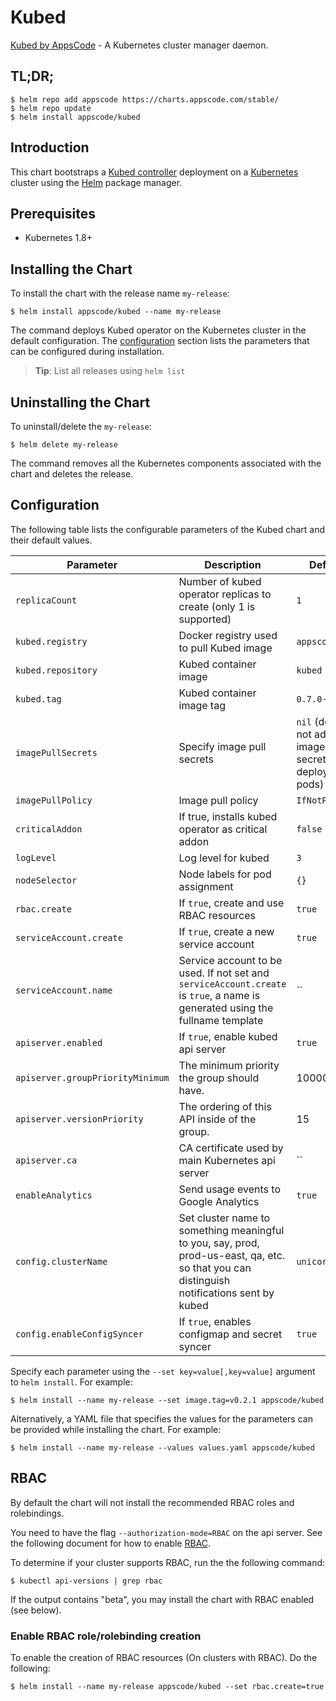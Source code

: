 # Kubed
[Kubed by AppsCode](https://github.com/appscode/kubed) - A Kubernetes cluster manager daemon.

## TL;DR;

```console
$ helm repo add appscode https://charts.appscode.com/stable/
$ helm repo update
$ helm install appscode/kubed
```

## Introduction

This chart bootstraps a [Kubed controller](https://github.com/appscode/kubed) deployment on a [Kubernetes](http://kubernetes.io) cluster using the [Helm](https://helm.sh) package manager.

## Prerequisites

- Kubernetes 1.8+

## Installing the Chart
To install the chart with the release name `my-release`:

```console
$ helm install appscode/kubed --name my-release
```

The command deploys Kubed operator on the Kubernetes cluster in the default configuration. The [configuration](#configuration) section lists the parameters that can be configured during installation.

> **Tip**: List all releases using `helm list`

## Uninstalling the Chart

To uninstall/delete the `my-release`:

```console
$ helm delete my-release
```

The command removes all the Kubernetes components associated with the chart and deletes the release.

## Configuration

The following table lists the configurable parameters of the Kubed chart and their default values.


| Parameter                        | Description                                                       | Default            |
| ---------------------------------| ------------------------------------------------------------------|--------------------|
| `replicaCount`                   | Number of kubed operator replicas to create (only 1 is supported) | `1`                |
| `kubed.registry`                 | Docker registry used to pull Kubed image                          | `appscode`         |
| `kubed.repository`               | Kubed container image                                             | `kubed`            |
| `kubed.tag`                      | Kubed container image tag                                         | `0.7.0-rc.2`       |
| `imagePullSecrets`               | Specify image pull secrets                                        | `nil` (does not add image pull secrets to deployed pods) |
| `imagePullPolicy`                | Image pull policy                                                 | `IfNotPresent`     |
| `criticalAddon`                  | If true, installs kubed operator as critical addon                | `false`            |
| `logLevel`                       | Log level for kubed                                               | `3`                |
| `nodeSelector`                   | Node labels for pod assignment                                    | `{}`               |
| `rbac.create`                    | If `true`, create and use RBAC resources                          | `true`             |
| `serviceAccount.create`          | If `true`, create a new service account                           | `true`             |
| `serviceAccount.name`            | Service account to be used. If not set and `serviceAccount.create` is `true`, a name is generated using the fullname template | `` |
| `apiserver.enabled`              | If `true`, enable kubed api server                                | `true`             |
| `apiserver.groupPriorityMinimum` | The minimum priority the group should have.                       | 10000              |
| `apiserver.versionPriority`      | The ordering of this API inside of the group.                     | 15                 |
| `apiserver.ca`                   | CA certificate used by main Kubernetes api server                 | ``                 |
| `enableAnalytics`                | Send usage events to Google Analytics                             | `true`             |
| `config.clusterName`             | Set cluster name to something meaningful to you, say, prod, prod-us-east, qa, etc. so that you can distinguish notifications sent by kubed | `unicorn`          |
| `config.enableConfigSyncer`      | If `true`, enables configmap and secret syncer                    | `true`             |


Specify each parameter using the `--set key=value[,key=value]` argument to `helm install`. For example:

```console
$ helm install --name my-release --set image.tag=v0.2.1 appscode/kubed
```

Alternatively, a YAML file that specifies the values for the parameters can be provided while
installing the chart. For example:

```console
$ helm install --name my-release --values values.yaml appscode/kubed
```

## RBAC
By default the chart will not install the recommended RBAC roles and rolebindings.

You need to have the flag `--authorization-mode=RBAC` on the api server. See the following document for how to enable [RBAC](https://kubernetes.io/docs/admin/authorization/rbac/).

To determine if your cluster supports RBAC, run the the following command:

```console
$ kubectl api-versions | grep rbac
```

If the output contains "beta", you may install the chart with RBAC enabled (see below).

### Enable RBAC role/rolebinding creation

To enable the creation of RBAC resources (On clusters with RBAC). Do the following:

```console
$ helm install --name my-release appscode/kubed --set rbac.create=true
```
